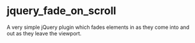 jquery_fade_on_scroll
=====================

A very simple jQuery plugin which fades elements in as they come into and out as they leave the viewport.
